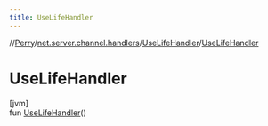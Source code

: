 ```yaml
---
title: UseLifeHandler
---
```

//[Perry](../../../index.html)/[net.server.channel.handlers](../index.html)/[UseLifeHandler](index.html)/[UseLifeHandler](-use-life-handler.html)



# UseLifeHandler



[jvm]\
fun [UseLifeHandler](-use-life-handler.html)()




